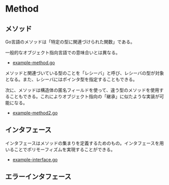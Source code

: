 # Method

## メソッド

Go言語のメソッドは「特定の型に関連づけられた関数」である。

一般的なオブジェクト指向言語での意味合いとは異なる。

- [example-method.go](./example-method.go)

メソッドと関連づいている型のことを「レシーバ」と呼び、レシーバの型が対象となる。また、レシーバにはポインタ型を指定することもできる。

次に、メソッドは構造体の匿名フィールドを使って、違う型のメソッドを使用することもできる。これによりオブジェクト指向の「継承」に似たような実装が可能になる。

- [example-method2.go](./example-method2.go)

## インタフェース

インタフェースはメソッドの集まりを定義するためのもの。インタフェースを用いることでポリモーフィズムを実現することができる。

- [example-interface.go](./example-interface.go)

## エラーインタフェース
